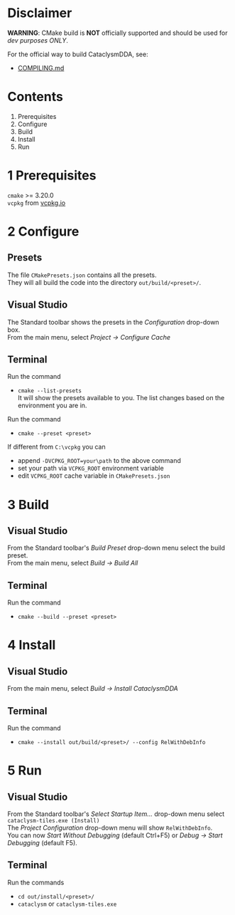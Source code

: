 # Disclaimer

**WARNING**: CMake build is **NOT** officially supported and should be used for *dev purposes ONLY*.

For the official way to build CataclysmDDA, see:
  * [COMPILING.md](COMPILING.md)

# Contents

1. Prerequisites
2. Configure
3. Build
4. Install
5. Run

# 1 Prerequisites

`cmake` >= 3.20.0<br/>
`vcpkg` from [vcpkg.io](https://vcpkg.io/en/getting-started.html)


# 2 Configure

## Presets
The file `CMakePresets.json` contains all the presets.<br/>
They will all build the code into the directory `out/build/<preset>/`.

## Visual Studio
The Standard toolbar shows the presets in the _Configuration_ drop-down box.<br/>
From the main menu, select _Project -> Configure Cache_

## Terminal
Run the command
 * `cmake --list-presets`<br/>
It will show the presets available to you.
The list changes based on the environment you are in.

Run the command
 * `cmake --preset <preset>`

If different from `C:\vcpkg` you can
  * append `-DVCPKG_ROOT=your\path` to the above command
  * set your path via `VCPKG_ROOT` environment variable
  * edit `VCPKG_ROOT` cache variable in `CMakePresets.json`

# 3 Build

## Visual Studio
From the Standard toolbar's _Build Preset_ drop-down menu select the build preset.<br/>
From the main menu, select _Build -> Build All_

## Terminal
Run the command
 * `cmake --build --preset <preset>`

# 4 Install

## Visual Studio
From the main menu, select _Build -> Install CataclysmDDA_

## Terminal
Run the command
 * `cmake --install out/build/<preset>/ --config RelWithDebInfo`

 # 5 Run

 ## Visual Studio
From the Standard toolbar's _Select Startup Item..._ drop-down menu select `cataclysm-tiles.exe (Install)` <br/>
The _Project Configuration_ drop-down menu will show `RelWithDebInfo`.<br/>
You can now _Start Without Debugging_ (default Ctrl+F5) or _Debug -> Start Debugging_ (default F5).

 ## Terminal
 Run the commands
  * `cd out/install/<preset>/`
  * `cataclysm` or `cataclysm-tiles.exe`
